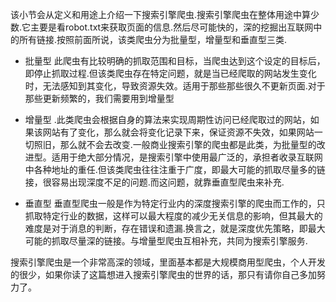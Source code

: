 ﻿
该小节会从定义和用途上介绍一下搜索引擎爬虫.搜索引擎爬虫在整体用途中算少数.它主要是看robot.txt来获取页面的信息.然后尽可能快的，深的挖掘出互联网中的所有链接.按照前面所说，该类爬虫分为批量型，增量型和垂直型三类.

- 批量型
  此爬虫有比较明确的抓取范围和目标，当爬虫达到这个设定的目标后，即停止抓取过程.但该类爬虫存在特定问题，就是当已经爬取的网站发生变化时，无法感知到其变化，导致资源失效。适用于那些那些很久不更新页面.对于那些更新频繁的，我们需要用到增量型

- 增量型
  .此类爬虫会根据自身的算法来实现周期性访问已经爬取过的网站，如果该网站有了变化，那么就会将变化记录下来，保证资源不失效，如果网站一切照旧，那么就不会去改变.一般商业搜索引擎的爬虫都是此类，为批量型的改进型。适用于绝大部分情况，是搜索引擎中使用最广泛的，承担者收录互联网中各种地址的重任.但该类爬虫往往注重于广度，即最大可能的抓取尽量多的链接，很容易出现深度不足的问题.而这问题，就靠垂直型爬虫来补充.

- 垂直型
  垂直型爬虫一般是作为特定行业内的深度搜索引擎的爬虫而工作的，只抓取特定行业的数据，这样可以最大程度的减少无关信息的影响，但其最大的难度是对于消息的判断，存在错误和遗漏.换言之，就是深度优先策略，即最大可能的抓取尽量深的链接。与增量型爬虫互相补充，共同为搜索引擎服务.

搜索引擎爬虫是一个非常高深的领域，里面基本都是大规模商用型爬虫，个人开发的很少，如果你读了这篇想进入搜索引擎爬虫的世界的话，那只有请你自己多加努力了。